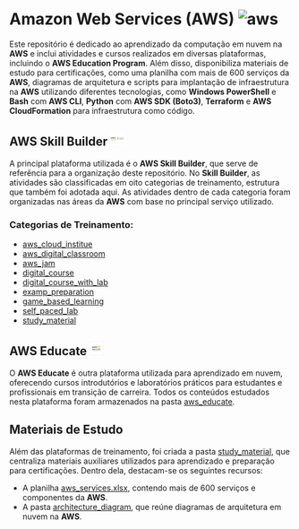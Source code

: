 # Amazon Web Services (AWS)   <img src="https://cdn.jsdelivr.net/gh/devicons/devicon@latest/icons/amazonwebservices/amazonwebservices-original-wordmark.svg" alt="aws" width="auto" height="25">

Este repositório é dedicado ao aprendizado da computação em nuvem na **AWS** e inclui atividades e cursos realizados em diversas plataformas, incluindo o **AWS Education Program**. Além disso, disponibiliza materiais de estudo para certificações, como uma planilha com mais de 600 serviços da **AWS**, diagramas de arquitetura e scripts para implantação de infraestrutura na **AWS** utilizando diferentes tecnologias, como **Windows PowerShell** e **Bash** com **AWS CLI**, **Python** com **AWS SDK (Boto3)**, **Terraform** e **AWS CloudFormation** para infraestrutura como código.

## AWS Skill Builder  <img src="https://github.com/PedroHeeger/main/blob/main/0-aux/logos/plataforma/aws_skill_builder.png" alt="aws_skill_builder" width="auto" height="25">

A principal plataforma utilizada é o **AWS Skill Builder**, que serve de referência para a organização deste repositório. No **Skill Builder**, as atividades são classificadas em oito categorias de treinamento, estrutura que também foi adotada aqui. As atividades dentro de cada categoria foram organizadas nas áreas da **AWS** com base no principal serviço utilizado.

### Categorias de Treinamento:
- [aws_cloud_institue](./aws_cloud_institue)
- [aws_digital_classroom](./aws_digital_classroom)
- [aws_jam](./aws_jam)
- [digital_course](./digital_course)
- [digital_course_with_lab](./digital_course_with_lab)
- [examp_preparation](./examp_preparation)
- [game_based_learning](./game_based_learning)
- [self_paced_lab](./self_paced_lab)
- [study_material](./study_material)

## AWS Educate   <img src="https://github.com/PedroHeeger/main/blob/main/0-aux/logos/plataforma/aws_educate.jpg" alt="aws_educate" width="auto" height="25">

O **AWS Educate** é outra plataforma utilizada para aprendizado em nuvem, oferecendo cursos introdutórios e laboratórios práticos para estudantes e profissionais em transição de carreira. Todos os conteúdos estudados nesta plataforma foram armazenados na pasta [aws_educate](./aws_educate/).

## Materiais de Estudo

Além das plataformas de treinamento, foi criada a pasta [study_material](./study_material/), que centraliza materiais auxiliares utilizados para aprendizado e preparação para certificações. Dentro dela, destacam-se os seguintes recursos:
- A planilha [aws_services.xlsx](./study_material/aws_services.xlsx), contendo mais de 600 serviços e componentes da **AWS**.
- A pasta [architecture_diagram](./study_material/architecture_diagram/), que reúne diagramas de arquitetura em nuvem na **AWS**.



 

<!-- This repository is a special repository for all activities carried out on the AWS Skill Builder platform whose objective is to intensify learning in cloud computing on AWS. In Skill Builder, activities are separated into 8 training categories. In order to organize, the structure of the folders in this repository followed this division at the first level. In each folder corresponding to one of the 8 training categories, the activities were divided based on the classification of the main service used. Additionally, a ninth folder was created containing study materials for the AWS exams, including a spreadsheet with a summary explanation of approximately 600 AWS cloud services and resources, and diagrams of architectural examples. -->